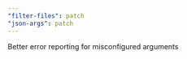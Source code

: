 ```yaml
---
"filter-files": patch
"json-args": patch
---
```


Better error reporting for misconfigured arguments
